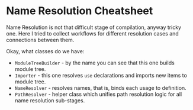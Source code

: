 # Name Resolution Cheatsheet

Name Resolution is not that difficult stage of compilation, anyway tricky one.
Here I tried to collect workflows for different resolution cases and connections between them.

Okay, what classes do we have:
- `ModuleTreeBuilder` - by the name you can see that this one builds module tree.
- `Importer` - this one resolves `use` declarations and imports new items to module tree.
- `NameResolver` - resolves names, that is, binds each usage to definition.
- `PathResolver` - helper class which unifies path resolution logic for all name resolution sub-stages.


